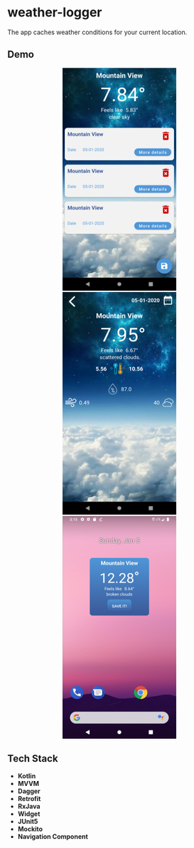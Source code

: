 # weather-logger
The app caches weather conditions for your current location.


## Demo

<p align="center">
  <img src="screenshot1.png" width="256" height="500">
  <img src="screenshot2.png" width="256" height="500">
  <img src="screenshot3.png" width="256" height="500">
</p>


## Tech Stack
- **Kotlin**
- **MVVM**
- **Dagger**
- **Retrofit**
- **RxJava**
- **Widget**
- **JUnit5**
- **Mockito**
- **Navigation Component**
